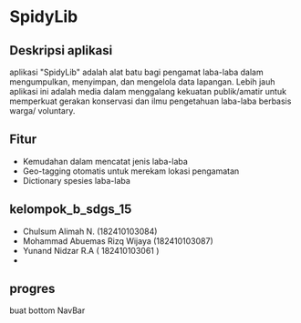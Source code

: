 # SpidyLib
## Deskripsi aplikasi
aplikasi "SpidyLib" adalah alat batu bagi pengamat laba-laba dalam mengumpulkan, menyimpan, dan mengelola data lapangan. Lebih jauh aplikasi ini adalah media dalam menggalang kekuatan publik/amatir untuk memperkuat gerakan konservasi dan ilmu pengetahuan laba-laba berbasis warga/ voluntary.

## Fitur
- Kemudahan dalam mencatat jenis laba-laba
- Geo-tagging otomatis untuk merekam lokasi pengamatan
- Dictionary spesies laba-laba

## kelompok_b_sdgs_15
- Chulsum Alimah N.             (182410103084)
- Mohammad Abuemas Rizq Wijaya  (182410103087)
- Yunand Nidzar R.A ( 182410103061 )
-

## progres
buat bottom NavBar

